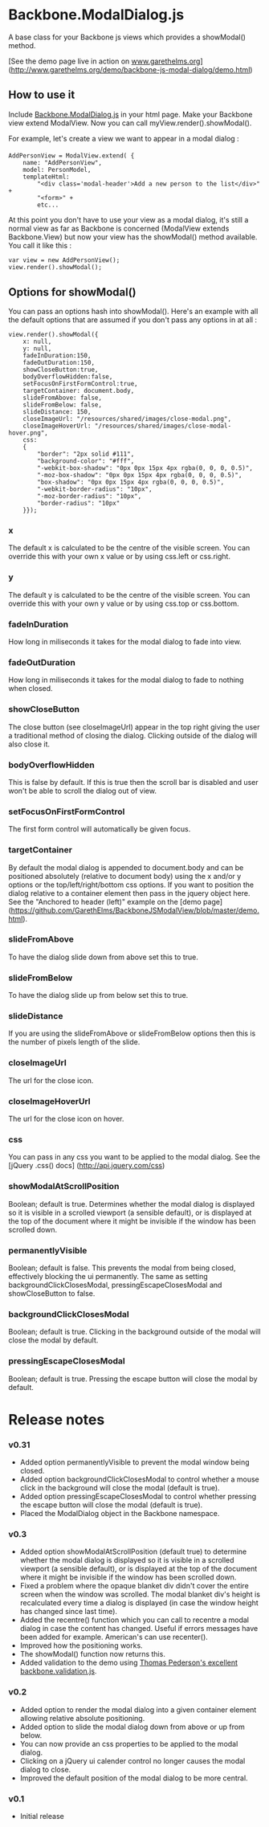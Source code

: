 # Backbone.ModalDialog.js

A base class for your Backbone js views which provides a showModal() method. 

[See the demo page live in action on www.garethelms.org] (http://www.garethelms.org/demo/backbone-js-modal-dialog/demo.html)

## How to use it

Include [Backbone.ModalDialog.js](https://github.com/GarethElms/BackboneJSModalView/blob/master/Backbone.ModalDialog.js) in your html page. Make your Backbone view extend ModalView. Now you can call myView.render().showModal().

For example, let's create a view we want to appear in a modal dialog :

####
	AddPersonView = ModalView.extend( {
		name: "AddPersonView",
		model: PersonModel,
		templateHtml:
			"<div class='modal-header'>Add a new person to the list</div>" +
			"<form>" +
			etc...

At this point you don't have to use your view as a modal dialog, it's still a normal view as far as Backbone is concerned (ModalView extends Backbone.View) but now your view has the showModal() method available. You call it like this :

	var view = new AddPersonView();
	view.render().showModal();

## Options for showModal()
You can pass an options hash into showModal(). Here's an example with all the default options that are assumed if you don't pass any options in at all :

	view.render().showModal({
		x: null,
        y: null,
		fadeInDuration:150,
		fadeOutDuration:150,
		showCloseButton:true,
		bodyOverflowHidden:false,
		setFocusOnFirstFormControl:true,
		targetContainer: document.body,
		slideFromAbove: false,
		slideFromBelow: false,
		slideDistance: 150,
		closeImageUrl: "/resources/shared/images/close-modal.png",
		closeImageHoverUrl: "/resources/shared/images/close-modal-hover.png",
		css:
		{
			"border": "2px solid #111",
			"background-color": "#fff",
			"-webkit-box-shadow": "0px 0px 15px 4px rgba(0, 0, 0, 0.5)",
			"-moz-box-shadow": "0px 0px 15px 4px rgba(0, 0, 0, 0.5)",
			"box-shadow": "0px 0px 15px 4px rgba(0, 0, 0, 0.5)",
			"-webkit-border-radius": "10px",
			"-moz-border-radius": "10px",
			"border-radius": "10px"
		}});

### x
The default x is calculated to be the centre of the visible screen. You can override this with your own x value or by using css.left or css.right.

### y
The default y is calculated to be the centre of the visible screen. You can override this with your own y value or by using css.top or css.bottom.
		
### fadeInDuration
How long in miliseconds it takes for the modal dialog to fade into view.

### fadeOutDuration
How long in miliseconds it takes for the modal dialog to fade to nothing when closed.

### showCloseButton
The close button (see closeImageUrl) appear in the top right giving the user a traditional method of closing the dialog. Clicking outside of the dialog will also close it.

### bodyOverflowHidden
This is false by default. If this is true then the scroll bar is disabled and user won't be able to scroll the dialog out of view.

### setFocusOnFirstFormControl
The first form control will automatically be given focus.

### targetContainer
By default the modal dialog is appended to document.body and can be positioned absolutely (relative to document body) using the x and/or y options or the top/left/right/bottom css options. If you want to position the dialog relative to a container element then pass in the jquery object here. See the "Anchored to header (left)" example on the [demo page] (https://github.com/GarethElms/BackboneJSModalView/blob/master/demo.html).

### slideFromAbove
To have the dialog slide down from above set this to true.

### slideFromBelow
To have the dialog slide up from below set this to true.

### slideDistance
If you are using the slideFromAbove or slideFromBelow options then this is the number of pixels length of the slide.

### closeImageUrl
The url for the close icon.

### closeImageHoverUrl
The url for the close icon on hover.

### css
You can pass in any css you want to be applied to the modal dialog. See the [jQuery .css() docs] (http://api.jquery.com/css)

### showModalAtScrollPosition
Boolean; default is true. Determines whether the modal dialog is displayed so it is visible in a scrolled viewport (a sensible default), or is displayed at the top of the document where it might be invisible if the window has been scrolled down.

### permanentlyVisible
Boolean; default is false. This prevents the modal from being closed, effectively blocking the ui permanently. The same as setting backgroundClickClosesModal, pressingEscapeClosesModal and showCloseButton to false.

### backgroundClickClosesModal
Boolean; default is true. Clicking in the background outside of the modal will close the modal by default.

### pressingEscapeClosesModal
Boolean; default is true. Pressing the escape button will close the modal by default.

# Release notes

### v0.31
* Added option permanentlyVisible to prevent the modal window being closed.
* Added option backgroundClickClosesModal to control whether a mouse click in the background will close the modal (default is true).
* Added option pressingEscapeClosesModal to control whether pressing the escape button will close the modal (default is true).
* Placed the ModalDialog object in the Backbone namespace.

### v0.3
* Added option showModalAtScrollPosition (default true) to determine whether the modal dialog is displayed so it is visible in a scrolled viewport (a sensible default), or is displayed at the top of the document where it might be invisible if the window has been scrolled down.
* Fixed a problem where the opaque blanket div didn't cover the entire screen when the window was scrolled. The modal blanket div's height is recalculated every time a dialog is displayed (in case the window height has changed since last time).
* Added the recentre() function which you can call to recentre a modal dialog in case the content has changed. Useful if errors messages have been added for example. American's can use recenter().
* Improved how the positioning works.
* The showModal() function now returns this.
* Added validation to the demo using [Thomas Pederson's excellent backbone.validation.js](https://github.com/thedersen/backbone.validation).

### v0.2
* Added option to render the modal dialog into a given container element allowing relative absolute positioning.
* Added option to slide the modal dialog down from above or up from below.
* You can now provide an css properties to be applied to the modal dialog.
* Clicking on a jQuery ui calender control no longer causes the modal dialog to close.
* Improved the default position of the modal dialog to be more central.

### v0.1
* Initial release